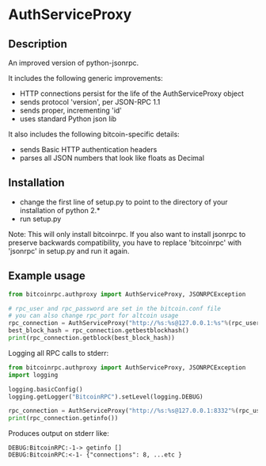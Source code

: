 AuthServiceProxy
================

Description
-----------
An improved version of python-jsonrpc.

It includes the following generic improvements:

- HTTP connections persist for the life of the AuthServiceProxy object
- sends protocol 'version', per JSON-RPC 1.1
- sends proper, incrementing 'id'
- uses standard Python json lib

It also includes the following bitcoin-specific details:

- sends Basic HTTP authentication headers
- parses all JSON numbers that look like floats as Decimal

Installation
------------

- change the first line of setup.py to point to the directory of your installation of python 2.*
- run setup.py

Note: This will only install bitcoinrpc. If you also want to install jsonrpc to preserve 
backwards compatibility, you have to replace 'bitcoinrpc' with 'jsonrpc' in setup.py and run it again.

Example usage
-------------

```python
from bitcoinrpc.authproxy import AuthServiceProxy, JSONRPCException

# rpc_user and rpc_password are set in the bitcoin.conf file
# you can also change rpc_port for altcoin usage
rpc_connection = AuthServiceProxy("http://%s:%s@127.0.0.1:%s"%(rpc_user, rpc_password, rcp_port))
best_block_hash = rpc_connection.getbestblockhash()
print(rpc_connection.getblock(best_block_hash))
```

Logging all RPC calls to stderr:

```python
from bitcoinrpc.authproxy import AuthServiceProxy, JSONRPCException
import logging

logging.basicConfig()
logging.getLogger("BitcoinRPC").setLevel(logging.DEBUG)

rpc_connection = AuthServiceProxy("http://%s:%s@127.0.0.1:8332"%(rpc_user, rpc_password))
print(rpc_connection.getinfo())
```

Produces output on stderr like:

    DEBUG:BitcoinRPC:-1-> getinfo []
    DEBUG:BitcoinRPC:<-1- {"connections": 8, ...etc }
